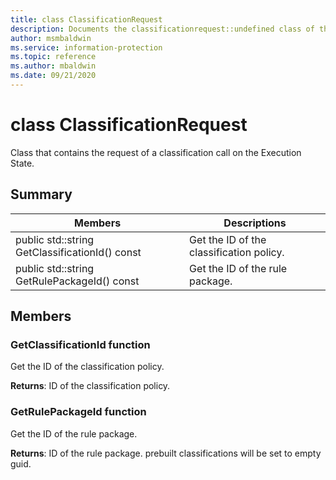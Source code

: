 ```yaml
---
title: class ClassificationRequest 
description: Documents the classificationrequest::undefined class of the Microsoft Information Protection (MIP) SDK.
author: msmbaldwin
ms.service: information-protection
ms.topic: reference
ms.author: mbaldwin
ms.date: 09/21/2020
---
```


# class ClassificationRequest 
Class that contains the request of a classification call on the Execution State.
  
## Summary
 Members                        | Descriptions                                
--------------------------------|---------------------------------------------
public std::string GetClassificationId() const  |  Get the ID of the classification policy.
public std::string GetRulePackageId() const  |  Get the ID of the rule package.
  
## Members
  
### GetClassificationId function
Get the ID of the classification policy.

  
**Returns**: ID of the classification policy.
  
### GetRulePackageId function
Get the ID of the rule package.

  
**Returns**: ID of the rule package. prebuilt classifications will be set to empty guid.